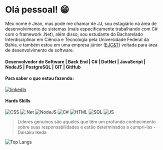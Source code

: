 # Olá pessoal! :grin:	

Meu nome é Jean, mas pode me chamar de JJ, sou estagiário na área de desenvolvimento de sistemas (mais especificamente trabalhando com C# com o framework .Net), além disso, sou estudante do Bacharelado Interdisciplinar em Ciência e Tecnologia pela Universidade Federal da Bahia, e também estou em uma empresa júnior ([EJC&T](https://www.linkedin.com/company/ejcet/about/)) voltada para área de desenvolvimento de software.

#### Desenvolvedor de Software | Back End | C# | DotNet | JavaScript | NodeJS | PostgreSQL | GIT | GitHub

#### Para saber o que estou fazendo:
[![linkedln](https://img.shields.io/badge/LinkedIn-0077B5?style=for-the-badge&logo=linkedin&logoColor=white
)](https://www.linkedin.com/in/jean-jesus-86475a59/)



<h4> Hards Skills </h4>

![CSS](https://img.shields.io/badge/CSS3-1572B6?style=for-the-badge&logo=css3&logoColor=white
)
![.Net](https://img.shields.io/badge/.NET-512BD4?style=for-the-badge&logo=dotnet&logoColor=white
)
![NodeJS](https://img.shields.io/badge/Node%20js-339933?style=for-the-badge&logo=nodedotjs&logoColor=white)
![C#](https://img.shields.io/badge/C%23-239120?style=for-the-badge&logo=c-sharp&logoColor=white
)
![HTML](https://img.shields.io/badge/HTML5-E34F26?style=for-the-badge&logo=html5&logoColor=white
)
![SQL](https://img.shields.io/badge/Microsoft%20SQL%20Server-CC2927?style=for-the-badge&logo=microsoft%20sql%20server&logoColor=white
)
![JS](https://img.shields.io/badge/JavaScript-323330?style=for-the-badge&logo=javascript&logoColor=F7DF1E
)


> Líderes genuínos são aqueles que têm um profundo conhecimento sobre suas responsabilidades e estão determinados a cumpri-las - Daisaku Ikeda

![Top Langs](https://github-readme-stats.vercel.app/api/top-langs/?username=JeanNewb&theme=dark&layout=compact)
